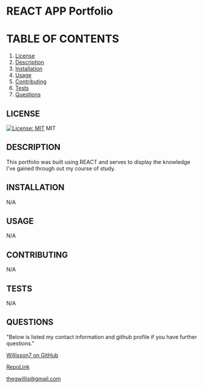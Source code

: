 # REACT APP Portfolio

  # TABLE OF CONTENTS
1. [License](#license)
2. [Description](#description)
3. [Installation](#installation)
4. [Usage](#usage)
5. [Contributing](#contributing)
6. [Tests](#tests)
7. [Questions](#questions)
  ## LICENSE
  [![License: MIT](https://img.shields.io/badge/License-MIT-yellow.svg)](https://opensource.org/licenses/MIT)
  MIT

  ## DESCRIPTION
This portfolio was built using REACT and serves to display the knowledge I've gained through out my course of study. 
 
  ## INSTALLATION
  N/A
  ## USAGE
  N/A
  ## CONTRIBUTING
  N/A
  ## TESTS
  N/A
  ## QUESTIONS
  
  "Below is listed my contact information and github profile if you have further questions."

  [Willisson7 on GitHub](https://github.com/Willisson7)

  [RepoLink](https://github.com/Willisson7/willispro)

  thegwillis@gmail.com
